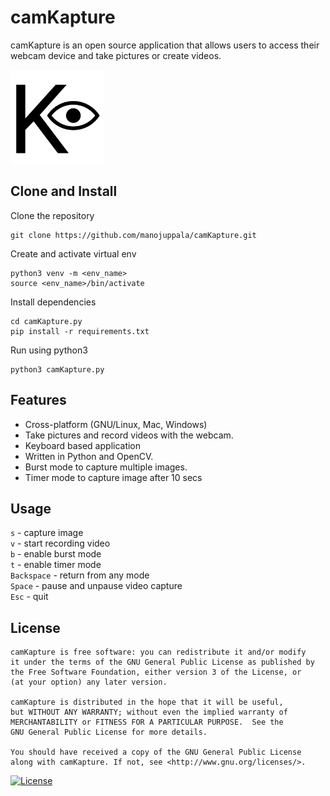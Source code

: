 # camKapture

camKapture is an open source application that allows users to access their webcam device and take pictures or create videos.

<img src="assets/camkapture.png" alt="camKapture" width="150"/>

## Clone and Install

Clone the repository

```
git clone https://github.com/manojuppala/camKapture.git
```

Create and activate virtual env

```
python3 venv -m <env_name>
source <env_name>/bin/activate
```

Install dependencies

```
cd camKapture.py
pip install -r requirements.txt
```

Run using python3

```
python3 camKapture.py
```

## Features

- Cross-platform (GNU/Linux, Mac, Windows)
- Take pictures and record videos with the webcam.
- Keyboard based application
- Written in Python and OpenCV.
- Burst mode to capture multiple images.
- Timer mode to capture image after 10 secs

## Usage

`s` - capture image  
`v` - start recording video  
`b` - enable burst mode  
`t` - enable timer mode  
`Backspace` - return from any mode  
`Space` - pause and unpause video capture  
`Esc` - quit

## License

```
camKapture is free software: you can redistribute it and/or modify
it under the terms of the GNU General Public License as published by
the Free Software Foundation, either version 3 of the License, or
(at your option) any later version.

camKapture is distributed in the hope that it will be useful,
but WITHOUT ANY WARRANTY; without even the implied warranty of
MERCHANTABILITY or FITNESS FOR A PARTICULAR PURPOSE.  See the
GNU General Public License for more details.

You should have received a copy of the GNU General Public License
along with camKapture. If not, see <http://www.gnu.org/licenses/>.
```

[![License](https://www.gnu.org/graphics/gplv3-with-text-136x68.png)](https://github.com/manojuppala/camKapture/blob/main/LICENSE)
